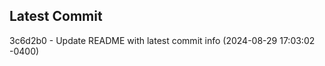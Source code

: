 
## Latest Commit
3c6d2b0 - Update README with latest commit info (2024-08-29 17:03:02 -0400) <Yunxi-Zhou>

